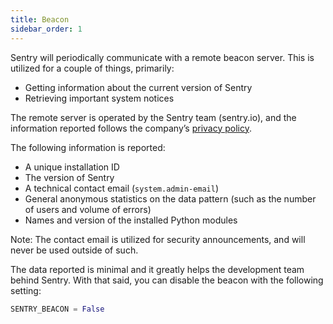 ```yaml
---
title: Beacon
sidebar_order: 1
---
```


Sentry will periodically communicate with a remote beacon server. This is utilized for a couple of things, primarily:

-   Getting information about the current version of Sentry
-   Retrieving important system notices

The remote server is operated by the Sentry team (sentry.io), and the information reported follows the company’s [privacy policy](https://sentry.io/privacy/).

The following information is reported:

-   A unique installation ID
-   The version of Sentry
-   A technical contact email (`system.admin-email`)
-   General anonymous statistics on the data pattern (such as the number of users and volume of errors)
-   Names and version of the installed Python modules

Note: The contact email is utilized for security announcements, and will never be used outside of such.

The data reported is minimal and it greatly helps the development team behind Sentry. With that said, you can disable the beacon with the following setting:

```python
SENTRY_BEACON = False
```
